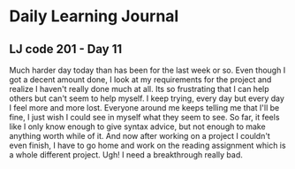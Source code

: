 # Daily Learning Journal

## LJ code 201 - Day 11

Much harder day today than has been for the last week or so.  Even though I got a decent amount done, I look at my requirements for the project and realize I haven't really done much at all.  Its so frustrating that I can help others but can't seem to help myself.  I keep trying, every day but every day I feel more and more lost. Everyone around me keeps telling me that I'll be fine, I just wish I could see in myself what they seem to see.  So far, it feels like I only know enough to give syntax advice, but not enough to make anything worth while of it.  And now after working on a project I couldn't even finish, I have to go home and work on the reading assignment which is a whole different project.  Ugh! I need a breakthrough really bad.
